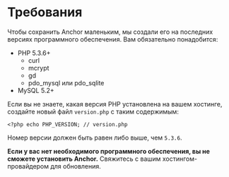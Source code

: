 # Требования

Чтобы сохранить Anchor маленьким, мы создали его на последних версиях программного обеспечения. Вам обязательно понадобится:

* PHP 5.3.6+
	* curl
	* mcrypt
	* gd
	* pdo\_mysql или pdo\_sqlite
* MySQL 5.2+

Если вы не знаете, какая версия PHP установлена на вашем хостинге, создайте новый файл `version.php` с таким содержимым:

	<?php echo PHP_VERSION; // version.php

Номер версии должен быть равен либо выше, чем `5.3.6`.

**Если у вас нет необходимого программного обеспечения, вы не сможете установить Anchor.** Свяжитесь с вашим хостингом-провайдером для обновления.
